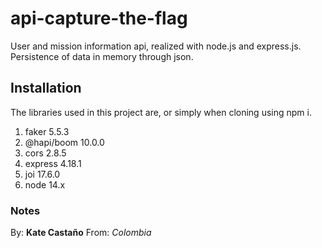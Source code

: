 # api-capture-the-flag

User and mission information api, realized with node.js and express.js. Persistence of data in memory through json.

## Installation

The libraries used in this project are, or simply when cloning using npm i.

1. faker 5.5.3
2. @hapi/boom 10.0.0
3. cors 2.8.5
4. express 4.18.1
5. joi 17.6.0
6. node 14.x

### Notes

By: **Kate Castaño**
From: _Colombia_
